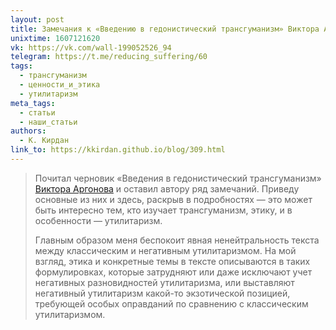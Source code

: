 ```yaml
---
layout: post
title: Замечания к «Введению в гедонистический трансгуманизм» Виктора Аргонова
unixtime: 1607121620
vk: https://vk.com/wall-199052526_94
telegram: https://t.me/reducing_suffering/60
tags:
  - трансгуманизм
  - ценности_и_этика
  - утилитаризм
meta_tags:
  - статьи
  - наши_статьи
authors:
  - К. Кирдан
link_to: https://kkirdan.github.io/blog/309.html
---
```

>Почитал черновик «Введения в гедонистический трансгуманизм» [Виктора Аргонова](https://vk.com/id144427465) и оставил автору ряд замечаний. Приведу основные из них и здесь, раскрыв в подробностях — это может быть интересно тем, кто изучает трансгуманизм, этику, и в особенности — утилитаризм.
>
>Главным образом меня беспокоит явная ненейтральность текста между классическим и негативным утилитаризмом. На мой взгляд, этика и конкретные темы в тексте описываются в таких формулировках, которые затрудняют или даже исключают учет негативных разновидностей утилитаризма, или выставляют негативный утилитаризм какой-то экзотической позицией, требующей особых оправданий по сравнению с классическим утилитаризмом.